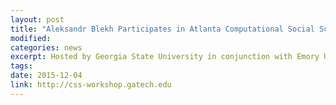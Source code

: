 ```yaml
---
layout: post
title: "Aleksandr Blekh Participates in Atlanta Computational Social Science Workshop"
modified: 
categories: news
excerpt: Hosted by Georgia State University in conjunction with Emory University and Georgia Tech, the event included keynote talks, industry presentations, and a doctoral consortium / interactive poster session.
tags: 
date: 2015-12-04
link: http://css-workshop.gatech.edu
---
```


